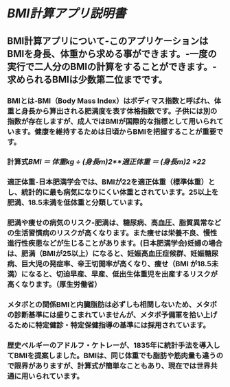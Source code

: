 # *BMI計算アプリ説明書*
## BMI計算アプリについて-このアプリケーションはBMIを身長、体重から求める事ができます。-一度の実行で二人分のBMIの計算をすることができます。-求められるBMIは少数第二位までです。
### BMIとは-BMI（Body Mass Index）は**ボディマス指数**と呼ばれ、体重と身長から算出される肥満度を表す体格指数です。子供には別の指数が存在しますが、成人ではBMIが国際的な指標として用いられています。健康を維持するためは日頃からBMIを把握することが重要です。
### 計算式*BMI ＝ 体重kg ÷ (身長m)2**適正体重 ＝ (身長m)2 ×22*
### 適正体重-日本肥満学会では、BMIが22を適正体重（標準体重）とし、統計的に最も病気になりにくい体重とされています。25以上を肥満、18.5未満を低体重と分類しています。
### 肥満や痩せの病気のリスク-肥満は、糖尿病、高血圧、脂質異常などの生活習慣病のリスクが高くなります。また痩せは栄養不良、慢性進行性疾患などが生じることがあります。(日本肥満学会)妊婦の場合は、肥満（BMIが25以上）になると、妊娠高血圧症候群、妊娠糖尿病、巨大児の発症率、帝王切開率が高くなり、痩せ（BMI が18.5未満）になると、切迫早産、早産、低出生体重児を出産するリスクが高くなります。（厚生労働省）
### メタボとの関係BMIと内臓脂肪は必ずしも相関しないため、メタボの診断基準には盛りこまれていませんが、メタボ予備軍を拾い上げるために特定健診・特定保健指導の基準には採用されています。
### 歴史ベルギーのアドルフ・ケトレーが、1835年に統計手法を導入してBMIを提案しました。BMIは、同じ体重でも脂肪や筋肉量も違うので限界がありますが、計算式が簡単なこともあり、現在では世界共通に用いられています。











